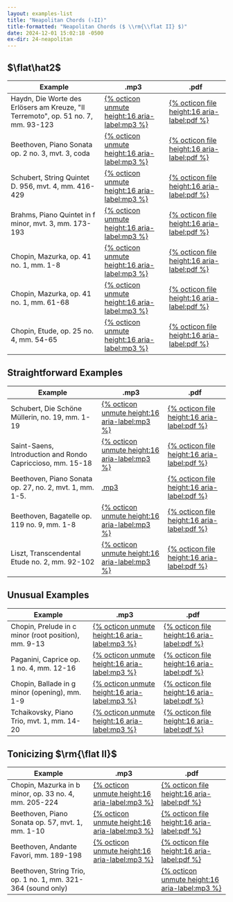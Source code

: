 ```yaml
---
layout: examples-list
title: "Neapolitan Chords (♭II)"
title-formatted: "Neapolitan Chords ($ \\rm{\\flat II} $)"
date: 2024-12-01 15:02:18 -0500
ex-dir: 24-neapolitan
---
```


## $\flat\hat2$

<table class="tablesaw tablesaw-stack" data-tablesaw-mode="stack">
  <thead>
    <tr>
      <th>Example</th>
      <th>.mp3</th>
      <th>.pdf</th>
    </tr>
  </thead>
  <tbody>
    <tr>
      <td>Haydn, Die Worte des Erlösers am Kreuze, &quot;Il Terremoto&quot;, op. 51 no. 7, mm. 93-123</td>
      <td><a href="{{site.baseurl}}/examples/{{page.ex-dir}}/N6a.mp3">{% octicon unmute height:16 aria-label:mp3 %}</a></td>
      <td><a href="{{site.baseurl}}/examples/{{page.ex-dir}}/N6a.pdf"> {% octicon file height:16 aria-label:pdf %}</a></td>
    </tr>
    <tr>
      <td>Beethoven, Piano Sonata op. 2 no. 3, mvt. 3, coda</td>
      <td><a href="{{site.baseurl}}/examples/{{page.ex-dir}}/N6b.mp3">{% octicon unmute height:16 aria-label:mp3 %}</a></td>
      <td><a href="{{site.baseurl}}/examples/{{page.ex-dir}}/N6b.pdf">{% octicon file height:16 aria-label:pdf %}</a></td>
    </tr>
    <tr>
      <td>Schubert, String Quintet D. 956, mvt. 4, mm. 416-429</td>
      <td><a href="{{site.baseurl}}/examples/{{page.ex-dir}}/N6c.mp3">{% octicon unmute height:16 aria-label:mp3 %}</a></td>
      <td><a href="{{site.baseurl}}/examples/{{page.ex-dir}}/N6c.pdf">{% octicon file height:16 aria-label:pdf %}</a></td>
    </tr>
    <tr>
      <td>Brahms, Piano Quintet in f minor, mvt. 3, mm. 173-193 </td>
      <td><a href="{{site.baseurl}}/examples/{{page.ex-dir}}/N6d.mp3">{% octicon unmute height:16 aria-label:mp3 %}</a></td>
      <td><a href="{{site.baseurl}}/examples/{{page.ex-dir}}/N6d.pdf">{% octicon file height:16 aria-label:pdf %}</a></td>
    </tr>
    <tr>
      <td>Chopin, Mazurka, op. 41 no. 1, mm. 1-8</td>
      <td><a href="{{site.baseurl}}/examples/{{page.ex-dir}}/N6e.mp3">{% octicon unmute height:16 aria-label:mp3 %}</a></td>
      <td><a href="{{site.baseurl}}/examples/{{page.ex-dir}}/N6e.pdf">{% octicon file height:16 aria-label:pdf %}</a></td>
    </tr>
    <tr>
      <td>Chopin, Mazurka, op. 41 no. 1, mm. 61-68</td>
      <td><a href="{{site.baseurl}}/examples/{{page.ex-dir}}/N6f.mp3">{% octicon unmute height:16 aria-label:mp3 %}</a></td>
      <td><a href="{{site.baseurl}}/examples/{{page.ex-dir}}/N6f.pdf">{% octicon file height:16 aria-label:pdf %}</a></td>
    </tr>
    <tr>
      <td>Chopin, Etude, op. 25 no. 4, mm. 54-65</td>
      <td><a href="{{site.baseurl}}/examples/{{page.ex-dir}}/N6g.mp3">{% octicon unmute height:16 aria-label:mp3 %}</a></td>
      <td><a href="{{site.baseurl}}/examples/{{page.ex-dir}}/N6g.pdf">{% octicon file height:16 aria-label:pdf %}</a></td>
    </tr>
  </tbody>
</table>

## Straightforward Examples

<table class="tablesaw tablesaw-stack" data-tablesaw-mode="stack">
  <thead>
    <tr>
      <th>Example</th>
      <th>.mp3</th>
      <th>.pdf</th>
    </tr>
  </thead>
  <tbody>
    <tr>
      <td>Schubert, Die Sch&ouml;ne M&uuml;llerin, no. 19, mm. 1-19</td>
      <td><a href="{{site.baseurl}}/examples/{{page.ex-dir}}/N6h.mp3">{% octicon unmute height:16 aria-label:mp3 %}</a></td>
      <td><a href="{{site.baseurl}}/examples/{{page.ex-dir}}/N6h.pdf"> {% octicon file height:16 aria-label:pdf %}</a></td>
    </tr>
    <tr>
      <td>Saint-Saens, Introduction and Rondo Capriccioso, mm. 15-18</td>
      <td><a href="{{site.baseurl}}/examples/{{page.ex-dir}}/N6i.mp3">{% octicon unmute height:16 aria-label:mp3 %}</a></td>
      <td><a href="{{site.baseurl}}/examples/{{page.ex-dir}}/N6i.pdf">{% octicon file height:16 aria-label:pdf %}</a></td>
    </tr>
    <tr>
      <td>Beethoven, Piano Sonata op. 27, no. 2, mvt. 1, mm. 1-5.</td>
      <td><a href="{{site.baseurl}}/examples/{{page.ex-dir}}/N6j.mp3">.mp3 </a></td>
      <td><a href="{{site.baseurl}}/examples/{{page.ex-dir}}/N6j.pdf">{% octicon file height:16 aria-label:pdf %}</a></td>
    </tr>
    <tr>
      <td>Beethoven, Bagatelle op. 119 no. 9, mm. 1-8</td>
      <td><a href="{{site.baseurl}}/examples/{{page.ex-dir}}/N6l.mp3">{% octicon unmute height:16 aria-label:mp3 %}</a></td>
      <td><a href="{{site.baseurl}}/examples/{{page.ex-dir}}/N6l.pdf">{% octicon file height:16 aria-label:pdf %}</a></td>
    </tr>
    <tr>
      <td>Liszt, Transcendental Etude no. 2, mm. 92-102</td>
      <td><a href="{{site.baseurl}}/examples/{{page.ex-dir}}/N6m.mp3">{% octicon unmute height:16 aria-label:mp3 %}</a></td>
      <td><a href="{{site.baseurl}}/examples/{{page.ex-dir}}/N6m.pdf">{% octicon file height:16 aria-label:pdf %}</a></td>
    </tr>

  </tbody>
</table>

## Unusual Examples

<table class="tablesaw tablesaw-stack" data-tablesaw-mode="stack">
  <thead>
    <tr>
      <th>Example</th>
      <th>.mp3</th>
      <th>.pdf</th>
    </tr>
  </thead>
  <tbody>
    <tr>
      <td>Chopin, Prelude in c minor (root position), mm. 9-13</td>
      <td><a href="{{site.baseurl}}/examples/{{page.ex-dir}}/N6n.mp3">{% octicon unmute height:16 aria-label:mp3 %}</a></td>
      <td><a href="{{site.baseurl}}/examples/{{page.ex-dir}}/N6n.pdf"> {% octicon file height:16 aria-label:pdf %}</a></td>
    </tr>
    <tr>
      <td>Paganini, Caprice op. 1 no. 4, mm. 12-16</td>
      <td><a href="{{site.baseurl}}/examples/{{page.ex-dir}}/N6p.mp3">{% octicon unmute height:16 aria-label:mp3 %}</a></td>
      <td><a href="{{site.baseurl}}/examples/{{page.ex-dir}}/N6p.pdf">{% octicon file height:16 aria-label:pdf %}</a></td>
    </tr>
    <tr>
      <td>Chopin, Ballade in g minor (opening), mm. 1-9</td>
      <td><a href="{{site.baseurl}}/examples/{{page.ex-dir}}/N6q.mp3">{% octicon unmute height:16 aria-label:mp3 %}</a></td>
      <td><a href="{{site.baseurl}}/examples/{{page.ex-dir}}/N6q.pdf">{% octicon file height:16 aria-label:pdf %}</a></td>
    </tr>
    <tr>
      <td>Tchaikovsky, Piano Trio, mvt. 1, mm. 14-20</td>
      <td><a href="{{site.baseurl}}/examples/{{page.ex-dir}}/N6s.mp3">{% octicon unmute height:16 aria-label:mp3 %}</a></td>
      <td><a href="{{site.baseurl}}/examples/{{page.ex-dir}}/N6s.pdf">{% octicon file height:16 aria-label:pdf %}</a></td>
    </tr>

  </tbody>
</table>

## Tonicizing $\rm{\flat II}$

<table class="tablesaw tablesaw-stack" data-tablesaw-mode="stack">
  <thead>
    <tr>
      <th>Example</th>
      <th>.mp3</th>
      <th>.pdf</th>
    </tr>
  </thead>
  <tbody>
    <tr>
      <td>Chopin, Mazurka in b minor, op. 33 no. 4, mm. 205-224</td>
      <td><a href="{{site.baseurl}}/examples/{{page.ex-dir}}/N6t.mp3">{% octicon unmute height:16 aria-label:mp3 %}</a></td>
      <td><a href="{{site.baseurl}}/examples/{{page.ex-dir}}/N6t.pdf">{% octicon file height:16 aria-label:pdf %}</a></td>
    </tr>
    <tr>
      <td>Beethoven, Piano Sonata op. 57, mvt. 1, mm. 1-10</td>
      <td><a href="{{site.baseurl}}/examples/{{page.ex-dir}}/N6u.mp3">{% octicon unmute height:16 aria-label:mp3 %}</a></td>
      <td><a href="{{site.baseurl}}/examples/{{page.ex-dir}}/N6u.pdf">{% octicon file height:16 aria-label:pdf %}</a></td>
    </tr>
    <tr>
      <td>Beethoven, Andante Favori, mm. 189-198</td>
      <td><a href="{{site.baseurl}}/examples/{{page.ex-dir}}/N6w.mp3">{% octicon unmute height:16 aria-label:mp3 %}</a></td>
      <td><a href="{{site.baseurl}}/examples/{{page.ex-dir}}/N6w.pdf">{% octicon file height:16 aria-label:pdf %}</a></td>
    </tr>
    <tr>
      <td>Beethoven, String Trio, op. 1 no. 1, mm. 321-364 (sound only)</td>
      <td></td>
      <td><a href="{{site.baseurl}}/examples/{{page.ex-dir}}/N6x.mp3">{% octicon unmute height:16 aria-label:mp3 %}</a></td>
    </tr>

  </tbody>
</table>
